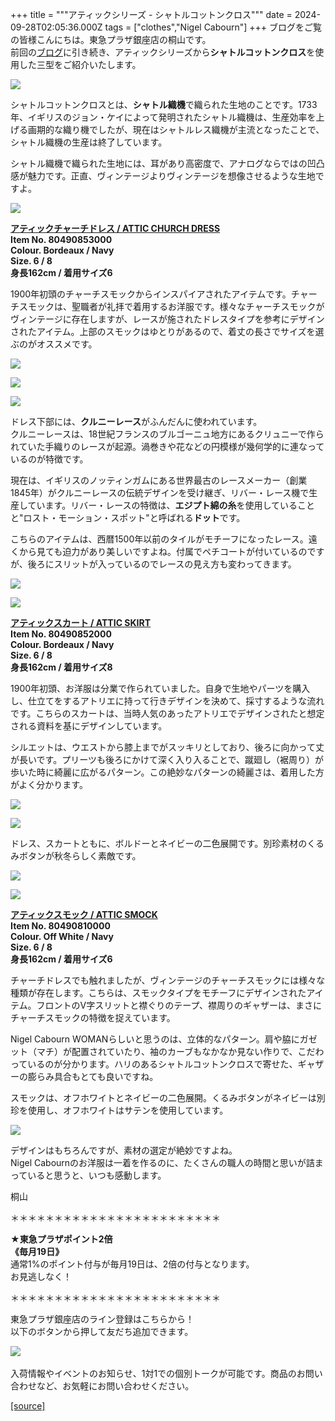 +++
title = """アティックシリーズ - シャトルコットンクロス"""
date = 2024-09-28T02:05:36.000Z
tags = ["clothes","Nigel Cabourn"]
+++
ブログをご覧の皆様こんにちは。東急プラザ銀座店の桐山です。  
前回の[ブログ](https://cabourn.jp/blogs/shop-info/tokyuplazaginza20240913)に引き続き、アティックシリーズから**シャトルコットンクロス**を使用した三型をご紹介いたします。

![](https://cdn.shopify.com/s/files/1/0094/9295/5196/files/IMG_9108_00d20e7b-18f9-4f31-87e9-fc364e0b92f6_480x480.jpg?v=1727318067)

シャトルコットンクロスとは、**シャトル織機**で織られた生地のことです。1733年、イギリスのジョン・ケイによって発明されたシャトル織機は、生産効率を上げる画期的な織り機でしたが、現在はシャトルレス織機が主流となったことで、シャトル織機の生産は終了しています。

シャトル織機で織られた生地には、耳があり高密度で、アナログならではの凹凸感が魅力です。正直、ヴィンテージよりヴィンテージを想像させるような生地ですよ。

![](https://cdn.shopify.com/s/files/1/0094/9295/5196/files/IMG_8984_155b234e-87d0-4a71-ac2a-358134822462_480x480.jpg?v=1727010600)

[**アティックチャーチドレス / ATTIC CHURCH DRESS**](https://cabourn.jp/products/80490853000)  
**Item No. 80490853000**  
**Colour. Bordeaux / Navy**  
**Size. 6 / 8**  
**身長162cm / 着用サイズ6**

1900年初頭のチャーチスモックからインスパイアされたアイテムです。チャーチスモックは、聖職者が礼拝で着用するお洋服です。様々なチャーチスモックがヴィンテージに存在しますが、レースが施されたドレスタイプを参考にデザインされたアイテム。上部のスモックはゆとりがあるので、着丈の長さでサイズを選ぶのがオススメです。

![](https://cdn.shopify.com/s/files/1/0094/9295/5196/files/ATTIC_CHURCH_DRESS_480x480.jpg?v=1726918611)

![](https://cdn.shopify.com/s/files/1/0094/9295/5196/files/IMG_8971_2d0e07c4-4efe-41f6-b6aa-2da2f855c333_480x480.jpg?v=1727010733)

![](https://cdn.shopify.com/s/files/1/0094/9295/5196/files/IMG_8913_70591eb1-2480-4d17-9e5e-b85b2eab78eb_480x480.jpg?v=1727010596)

ドレス下部には、**クルニーレース**がふんだんに使われています。  
クルニーレースは、18世紀フランスのブルゴーニュ地方にあるクリュニーで作られていた手織りのレースが起源。渦巻きや花などの円模様が幾何学的に連なっているのが特徴です。  
  
現在は、イギリスのノッティンガムにある世界最古のレースメーカー（創業1845年）がクルニーレースの伝統デザインを受け継ぎ、リバー・レース機で生産しています。リバー・レースの特徴は、**エジプト綿の糸**を使用していることと"ロスト・モーション・スポット"と呼ばれる**ドット**です。  
  
こちらのアイテムは、西暦1500年以前のタイルがモチーフになったレース。遠くから見ても迫力があり美しいですよね。付属でペチコートが付いているのですが、後ろにスリットが入っているのでレースの見え方も変わってきます。

![](https://cdn.shopify.com/s/files/1/0094/9295/5196/files/IMG_8887_d18c502d-2c05-435a-80a0-65f6a86aea57_480x480.jpg?v=1727010446)

![](https://cdn.shopify.com/s/files/1/0094/9295/5196/files/IMG_8839_480x480.jpg?v=1727010446)

[**アティックスカート / ATTIC SKIRT**](https://cabourn.jp/products/80490852000)  
**Item No. 80490852000**  
**Colour. Bordeaux / Navy**  
**Size. 6 / 8**  
**身長162cm / 着用サイズ8**

1900年初頭、お洋服は分業で作られていました。自身で生地やパーツを購入し、仕立てをするアトリエに持って行きデザインを決めて、採寸するような流れです。こちらのスカートは、当時人気のあったアトリエでデザインされたと想定される資料を基にデザインしています。

シルエットは、ウエストから膝上までがスッキリとしており、後ろに向かって丈が長いです。プリーツも後ろにかけて深く入り入ることで、蹴廻し（裾周り）が歩いた時に綺麗に広がるパターン。この絶妙なパターンの綺麗さは、着用した方がよく分かります。

![](https://cdn.shopify.com/s/files/1/0094/9295/5196/files/IMG_8890_a26df320-a409-48fc-96d1-6bd55308e502_480x480.jpg?v=1727010446)

![](https://cdn.shopify.com/s/files/1/0094/9295/5196/files/ATTIC_SKIRT_480x480.jpg?v=1726918611)

ドレス、スカートともに、ボルドーとネイビーの二色展開です。別珍素材のくるみボタンが秋冬らしく素敵です。

![](https://cdn.shopify.com/s/files/1/0094/9295/5196/files/IMG_9132_480x480.jpg?v=1727345093)

![](https://cdn.shopify.com/s/files/1/0094/9295/5196/files/IMG_9122_480x480.jpg?v=1727345093)

**[アティックスモック / ATTIC SMOCK](https://cabourn.jp/products/80490810000)  
Item No. 80490810000  
Colour. Off White / Navy  
Size. 6 / 8  
身長162cm / 着用サイズ6**

チャーチドレスでも触れましたが、ヴィンテージのチャーチスモックには様々な種類が存在します。こちらは、スモックタイプをモチーフにデザインされたアイテム。フロントのV字スリットと襟ぐりのテープ、襟周りのギャザーは、まさにチャーチスモックの特徴を捉えています。  
  
Nigel Cabourn WOMANらしいと思うのは、立体的なパターン。肩や脇にガゼット（マチ）が配置されていたり、袖のカーブもなかなか見ない作りで、こだわっているのが分かります。ハリのあるシャトルコットンクロスで寄せた、ギャザーの膨らみ具合もとても良いですね。  
  
スモックは、オフホワイトとネイビーの二色展開。くるみボタンがネイビーは別珍を使用し、オフホワイトはサテンを使用しています。

![](https://cdn.shopify.com/s/files/1/0094/9295/5196/files/ATTIC_SMOCK_480x480.jpg?v=1726918611)

デザインはもちろんですが、素材の選定が絶妙ですよね。  
Nigel Cabournのお洋服は一着を作るのに、たくさんの職人の時間と思いが詰まっていると思うと、いつも感動します。

桐山

＊＊＊＊＊＊＊＊＊＊＊＊＊＊＊＊＊＊＊＊＊＊＊＊  
  
**★東急プラザポイント2倍  
《毎月19日》**  
通常1%のポイント付与が毎月19日は、2倍の付与となります。  
お見逃しなく！  
  
＊＊＊＊＊＊＊＊＊＊＊＊＊＊＊＊＊＊＊＊＊＊＊＊

東急プラザ銀座店のライン登録はこちらから！  
以下のボタンから押して友だち追加できます。 

[![](https://scdn.line-apps.com/n/line_add_friends/btn/ja.png)](https://lin.ee/BYB8FHk) 

入荷情報やイベントのお知らせ、1対1での個別トークが可能です。商品のお問い合わせなど、お気軽にお問い合わせください。

[[source]](https://cabourn.jp/blogs/shop-info/tokyuplazaginza20240928)
